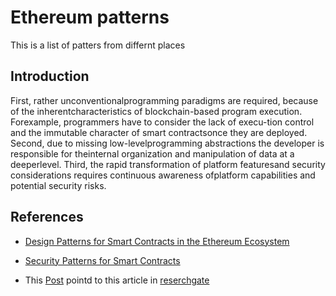 # Ethereum patterns

This is a list of patters from differnt places

## Introduction

First,  rather  unconventionalprogramming paradigms are required, because of the inherentcharacteristics  of  blockchain-based  program  execution.  Forexample,  programmers  have  to  consider  the  lack  of  execu-tion  control  and  the  immutable  character  of  smart  contractsonce  they  are  deployed.  Second,  due  to  missing  low-levelprogramming abstractions the developer is responsible for theinternal  organization  and  manipulation  of  data  at  a  deeperlevel.  Third,  the  rapid  transformation  of  platform  featuresand  security  considerations  requires  continuous  awareness  ofplatform capabilities and potential security risks.

 
## References
* [Design Patterns for Smart Contracts in the Ethereum Ecosystem](https://eprints.cs.univie.ac.at/5665/1/bare_conf.pdf)

* [Security Patterns for Smart Contracts](http://eprints.cs.univie.ac.at/5433/7/sanerws18iwbosemain-id1-p-380f58e-35576-preprint.pdf)

* This [Post](https://medium.freecodecamp.org/https-medium-com-srinathperera-blockchain-patterns-6cf58fdc2d9b) pointd to this article in [reserchgate](https://www.researchgate.net/publication/325439030_A_Pattern_Collection_for_Blockchain-based_Applications) 